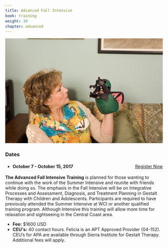 ```yaml
---
title: Advanced Fall Intensive
book: training
weight: 30
chapter: advanced
---
```

<div class="row">
    <div class="col col-sm-6">
        <p><img src="/assets/img/intensive.jpg" class="img-responsive img-thumbnail" /></p>
    </div>
    <div class="col col-sm-6">
        <div class="panel panel-default">
          <div class="panel-heading">
            <h3 class="panel-title header-title">Dates</h3>
          </div>
          <div class="panel-body">
            <ul class="list-group">
              <li class="list-group-item">
                <a href="/register" class="btn btn-primary" style="float:right">Register Now</a>
                <h4><strong>October 7 - October 15, 2017</strong></h4>
              </li>
            </ul>
          </div>
        </div>
        <p><strong>The Advanced Fall Intensive Training</strong> is planned for those wanting to continue with the work of the Summer Intensive and reunite with friends while doing so. The emphasis in the Fall Intensive will be on Integrative Processes and Assessment, Diagnosis, and Treatment Planning in Gestalt Therapy with Children and Adolescents. Participants are required to have previously attended the Summer Intensive at WCI or another qualified training program. Although Intensive this training will allow more time for relaxation and sightseeing in the Central Coast area.</p>
        <div class="row">
            <div class="col-sm-12">
                <ul>
                    <li><strong>Fee:</strong> $1600 USD</li>
                    <li><strong>CEU's:</strong> 40 contact hours. Felicia is an APT Approved Provider (04-152). CEU’s for APA are available through Sierra Institute for Gestalt Therapy. Additional fees will apply.</li>
                </ul>
            </div>
        </div>
    </div>
</div>

